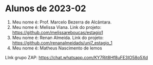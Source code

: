 # Alunos de 2023-02

1. Meu nome é: Prof. Marcelo Bezerra de Alcântara.
2. Meu nome é: Melissa Viana. Link do projeto: https://github.com/melissareboucas/estagio1
3. Meu nome é: Renan Almeida. Link do projeto: https://github.com/renanalmeidads/uni7_estagio_1
4. Meu nome é: Matheus Nascimento de lemos

LInk grupo ZAP:  https://chat.whatsapp.com/KY7Rit8Hf8uFE3IO58o5Xd

